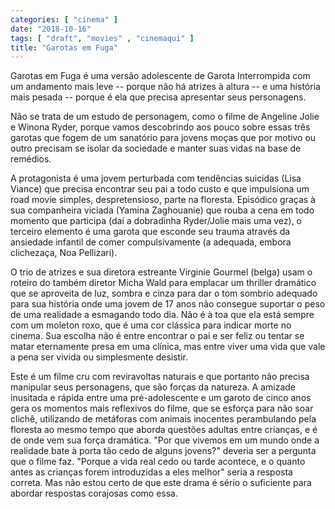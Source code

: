 ```yaml
---
categories: [ "cinema" ]
date: "2018-10-16"
tags: [ "draft", "movies" , "cinemaqui" ]
title: "Garotas em Fuga"
---
```

Garotas em Fuga é uma versão adolescente de Garota Interrompida com
um andamento mais leve -- porque não há atrizes à altura -- e uma
história mais pesada -- porque é ela que precisa apresentar seus
personagens.

Não se trata de um estudo de personagem, como o filme de Angeline Jolie
e Winona Ryder, porque vamos descobrindo aos pouco sobre essas três
garotas que fogem de um sanatório para jovens moças que por motivo
ou outro precisam se isolar da sociedade e manter suas vidas na base de
remédios. 

A protagonista é uma jovem perturbada com tendências suicidas (Lisa
Viance) que precisa encontrar seu pai a todo custo e que impulsiona
um road movie simples, despretensioso, parte na floresta. Episódico
graças à sua companheira viciada (Yamina Zaghouanie) que rouba a
cena em todo momento que participa (daí a dobradinha Ryder/Jolie mais
uma vez), o terceiro elemento é uma garota que esconde seu trauma
através da ansiedade infantil de comer compulsivamente (a adequada,
embora clichezaça, Noa Pellizari).

O trio de atrizes e sua diretora estreante Virginie Gourmel (belga)
usam o roteiro do também diretor Micha Wald para emplacar um thriller
dramático que se aproveita de luz, sombra e cinza para dar o tom sombrio
adequado para sua história onde uma jovem de 17 anos não consegue
suportar o peso de uma realidade a esmagando todo dia. Não é à toa
que ela está sempre com um moleton roxo, que é uma cor clássica para
indicar morte no cinema. Sua escolha não é entre encontrar o pai e ser
feliz ou tentar se matar eternamente presa em uma clínica, mas entre
viver uma vida que vale a pena ser vivida ou simplesmente desistir.

Este é um filme cru com reviravoltas naturais e que portanto não precisa
manipular seus personagens, que são forças da natureza. A amizade
inusitada e rápida entre uma pré-adolescente e um garoto de cinco anos
gera os momentos mais reflexivos do filme, que se esforça para não soar
clichê, utilizando de metáforas com animais inocentes perambulando pela
floresta ao mesmo tempo que aborda questões adultas entre crianças,
e é de onde vem sua força dramática. "Por que vivemos em um mundo
onde a realidade bate à porta tão cedo de alguns jovens?" deveria ser
a pergunta que o filme faz. "Porque a vida real cedo ou tarde acontece,
e o quanto antes as crianças forem introduzidas a eles melhor" seria
a resposta correta. Mas não estou certo de que este drama é sério o
suficiente para abordar respostas corajosas como essa.
